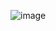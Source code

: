 ![image](https://user-images.githubusercontent.com/79454375/169871198-c68b1f20-355b-4e6a-bb47-99c6b556d93b.png)
